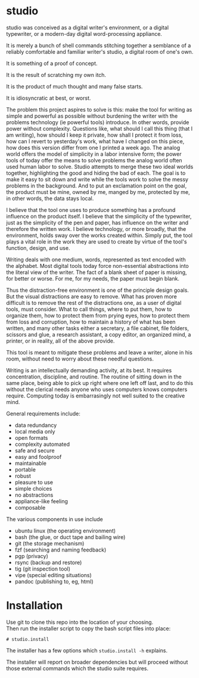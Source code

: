 # studio

studio was conceived as a digital writer's environment, or a 
digital typewriter, or a modern-day digital word-processing 
appliance.

It is merely a bunch of shell commands stitching together a 
semblance of a reliably comfortable and familiar writer's studio, 
a digital room of one's own.

It is something of a proof of concept.

It is the result of scratching my own itch.

It is the product of much thought and many false starts.

It is idiosyncratic at best, or worst.

The problem this project aspires to solve is this: make the tool
for writing as simple and powerful as possible without burdening
the writer with the problems technology (ie powerful tools)
introduce.  In other words, provide power without complexity.
Questions like, what should I call this thing (that I am writing),
how should I keep it private, how shall I protect it from loss,
how can I revert to yesterday's work, what have I changed on this
piece, how does this version differ from one I printed a week ago.
The analog world offers the model of simplicity in a labor
intensive form; the power tools of today offer the means to solve
problems the analog world often used human labor to solve.  Studio
attempts to merge these two ideal worlds together, highlighting
the good and hiding the bad of each.  The goal is to make it easy
to sit down and write while the tools work to solve the messy
problems in the background.  And to put an exclamation point on
the goal, the product must be mine, owned by me, manged by me,
protected by me, in other words, the data stays local.

I believe that the tool one uses to produce something has a
profound influence on the product itself.  I believe that the
simplicity of the typewriter, just as the simplicity of the pen
and paper, has influence on the writer and therefore the written
work.  I believe technology, or more broadly, that the
environment, holds sway over the works created within.  Simply
put, the tool plays a vital role in the work they are used to
create by virtue of the tool's function, design, and use.

Writing deals with one medium, words, represented as text encoded
with the alphabet.  Most digital tools today force non-essential
abstractions into the literal view of the writer.  The fact of a
blank sheet of paper is missing, for better or worse.  For me, for
my needs, the paper must begin blank.

Thus the distraction-free environment is one of the principle
design goals.  But the visual distractions are easy to remove.
What has proven more difficult is to remove the rest of the
distractions one, as a user of digital tools, must consider.  What
to call things, where to put them, how to organize them, how to
protect them from prying eyes, how to protect them from loss and
corruption, how to maintain a history of what has been written,
and many other tasks either a secretary, a file cabinet, file
folders, scissors and glue, a research assistant, a copy editor,
an organized mind, a printer, or in reality, all of the above
provide.

This tool is meant to mitigate these problems and leave a writer,
alone in his room, without need to worry about these needful
questions.

Writing is an intellectually demanding activity, at its best. It
requires concentration, discipline, and routine.  The routine of
sitting down in the same place, being able to pick up right where
one left off last, and to do this without the clerical needs
anyone who uses computers knows computers require.  Computing
today is embarrasingly not well suited to the creative mind.

General requirements include:

- data redundancy
- local media only
- open formats
- complexity automated
- safe and secure
- easy and foolproof
- maintainable
- portable
- robust
- pleasure to use
- simple choices
- no abstractions
- appliance-like feeling
- composable

The various components in use include
- ubuntu linux (the operating environment)
- bash (the glue, or duct tape and bailing wire)
- git (the storage mechanism)
- fzf (searching and naming feedback)
- pgp (privacy)
- rsync (backup and restore)
- tig (git inspection tool)
- vipe (special editing situations)
- pandoc (publishing to, eg, html)

# Installation

Use git to clone this repo into the location of your choosing.  
Then run the installer script to copy the bash script files into 
place:

```
# studio.install
```

The installer has a few options which `studio.install -h` 
explains.

The installer will report on broader dependencies but will proceed 
without those external commands which the studio suite requires.
